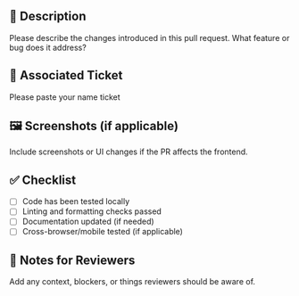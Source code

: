 ## 📄 Description

Please describe the changes introduced in this pull request. What feature or bug does it address?

## 🔗 Associated Ticket

Please paste your name ticket

## 🖼️ Screenshots (if applicable)

Include screenshots or UI changes if the PR affects the frontend.

## ✅ Checklist

- [ ] Code has been tested locally
- [ ] Linting and formatting checks passed
- [ ] Documentation updated (if needed)
- [ ] Cross-browser/mobile tested (if applicable)

## 💬 Notes for Reviewers

Add any context, blockers, or things reviewers should be aware of.
